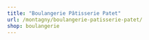 ```yaml
---
title: "Boulangerie Pâtisserie Patet"
url: /montagny/boulangerie-patisserie-patet/
shop: boulangerie
---
```

